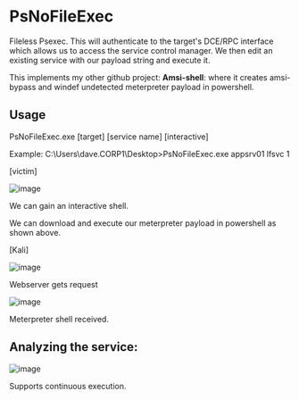 # PsNoFileExec
Fileless Psexec.
This will authenticate to the target's DCE/RPC interface which allows us to access the service control manager.
We then edit an existing service with our payload string and execute it.

This implements my other github project: **Amsi-shell**: where it creates amsi-bypass and windef undetected meterpreter payload in powershell.

## Usage

PsNoFileExec.exe [target] [service name] [interactive]

Example: C:\Users\dave.CORP1\Desktop>PsNoFileExec.exe appsrv01 lfsvc 1


[victim]

![image](https://github.com/wlfrag/PsNoFileExec/assets/43529877/53fdf7c4-6f3b-45f8-96c6-e4da80562a3f)


We can gain an interactive shell.

We can download and execute our meterpreter payload in powershell as shown above.


[Kali]

![image](https://github.com/wlfrag/PsNoFileExec/assets/43529877/beda43a5-2628-4f82-9f7c-5b416fe1b8fb)


Webserver gets request

![image](https://github.com/wlfrag/PsNoFileExec/assets/43529877/cfa973ae-f5aa-46c5-9f83-53dd2f3f4af3)


Meterpreter shell received.



## Analyzing the service:

![image](https://github.com/wlfrag/PsNoFileExec/assets/43529877/96782e0a-e2b8-4e00-892e-1a456c473f78)

Supports continuous execution.

